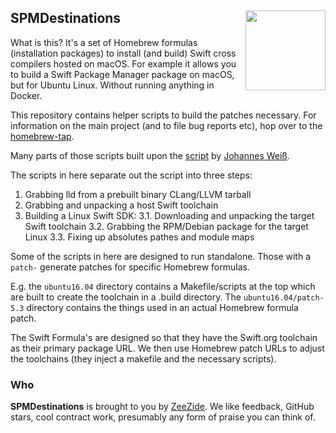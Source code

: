 <h2>SPMDestinations
  <img src="http://zeezide.com/img/SwiftXcodePkgIcon.svg"
       align="right" width="128" height="128" />
</h2>

What is this? It's a set of Homebrew formulas (installation packages) to install
(and build) Swift cross compilers hosted on macOS.
For example it allows you to build a Swift Package Manager package on macOS,
but for Ubuntu Linux. Without running anything in Docker.

This repository contains helper scripts to build the patches necessary.
For information on the main project (and to file bug reports etc),
hop over to the [homebrew-tap](https://github.com/SPMDestinations/homebrew-tap).


Many parts of those scripts built upon the
[script](https://github.com/apple/swift-package-manager/blob/master/Utilities/build_ubuntu_cross_compilation_toolchain)
by [Johannes Weiß](https://github.com/weissi).


The scripts in here separate out the script into three steps:
1. Grabbing lld from a prebuilt binary CLang/LLVM tarball
2. Grabbing and unpacking a host Swift toolchain
3. Building a Linux Swift SDK:
3.1. Downloading and unpacking the target Swift toolchain 
3.2. Grabbing the RPM/Debian package for the target Linux
3.3. Fixing up absolutes pathes and module maps

Some of the scripts in here are designed to run standalone.
Those with a `patch-` generate patches for specific Homebrew formulas.

E.g. the `ubuntu16.04` directory contains a Makefile/scripts at the top
which are built to create the toolchain in a .build directory.
The `ubuntu16.04/patch-5.3` directory contains the things used in an actual
Homebrew formula patch.

The Swift Formula's are designed so that they have the Swift.org toolchain
as their primary package URL. We then use Homebrew patch URLs to adjust the
toolchains (they inject a makefile and the necessary scripts).


### Who

**SPMDestinations** is brought to you by
[ZeeZide](http://zeezide.de).
We like feedback, GitHub stars, cool contract work,
presumably any form of praise you can think of.
